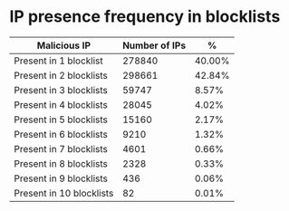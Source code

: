 # IP presence frequency in blocklists
| Malicious IP | Number of IPs | % |
|----|----|----|
| Present in 1 blocklist | 278840 | 40.00% |
| Present in 2 blocklists | 298661 | 42.84% |
| Present in 3 blocklists | 59747 | 8.57% |
| Present in 4 blocklists | 28045 | 4.02% |
| Present in 5 blocklists | 15160 | 2.17% |
| Present in 6 blocklists | 9210 | 1.32% |
| Present in 7 blocklists | 4601 | 0.66% |
| Present in 8 blocklists | 2328 | 0.33% |
| Present in 9 blocklists | 436 | 0.06% |
| Present in 10 blocklists | 82 | 0.01% |
